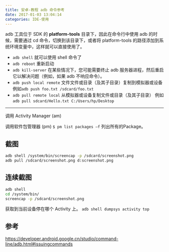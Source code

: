 ```yaml
---
title: 安卓-教程 adb 命令参考
date: 2017-01-03 13:04:14
categories: IDE-使用
---
```


adb 工具位于 SDK 的 **platform-tools** 目录下，因此在命令行中使用 adb 的时候，需要通过 cd 命令，切换到该目录下，或者将 platform-tools 的路径添加到系统环境变量中，这样就可以直接使用了。

* `adb shell` 就可以使用 shell 命令了
* `adb reboot` 重新启动
* `adb kill-server` 在某些情况下，您可能需要终止 adb 服务器进程，然后重启它以解决问题（例如，如果 adb 不响应命令）。
* `adb push local remote` 文件文件或目录（及其子目录）复制到模拟器或设备
 例如`adb push foo.txt /sdcard/foo.txt`
* `adb pull remote local` 从模拟器或设备复制文件或目录（及其子目录） 例如`adb pull sdcard/Hello.txt C:/Users/hp/Desktop`

- - - - -

调用 Activity Manager (am)

调用软件包管理器 (pm)
`$ pm list packages –f` 列出所有的Package。

## 截图

```sh
adb shell /system/bin/screencap -p /sdcard/screenshot.png
adb pull /sdcard/screenshot.png d:screenshot.png
```

## 连续截图

```sh
adb shell
cd /system/bin/
screencap -p /sdcard/screenshot.png
```

获取到当前设备停在哪个 Activity 上。
`adb shell dumpsys activity top`

## 参考

<https://developer.android.google.cn/studio/command-line/adb.html#issuingcommands>
